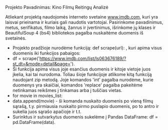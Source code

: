 Projekto Pavadinimas: Kino Filmų Reitingų Analizė

Atliekant projektą naudojomės interneto svetaine www.imdb.com, kuri yra laisvai prieinama ir kuriais gali naudotis vartotojai. Pasirinkome pavadinimus, metus, serifikatus, filmo 
laiką, žanrus ir įvertinimus, išrinkome jų klases ir BeautifulSoup 4 (bs4) bibliotekos pagalba nuskaitėme duomenis iš svetainės. 
- Projekto pradžioje nurodėme funkciją: def scrape(url): , kuri apima visus duomenis iki funkcijos pabaigos:
- df = scrape('https://www.imdb.com/list/ls063676189/?st_dt=&mode=detail&page=').
- Ši funkcija apima visus joje esančius duomenis ir kitoje vietoje juos įkelia, kai tai nurodoma.
Toliau šioje funkcijoje atlikome kitą funkciją naudojant zip metodą. Joje komandos 'int' pagalba nurodėme, kurie duomenys yra skaičiai, komandos 'replace' pagalba pakeitėme netinkamas reikšmes į tinkamas arba į tuščias vietas.
- for movie in movies_list:
- data.append(movie)   - ši komanda nuskaito duomenis po vieną filmų sąrašą, t.y. pirmiausia nuskaito pirmo puslapio duomenis, po to antro ir sukelia juos sąrašo apačioje ir t.t.
- Surinktus ir sutvarkytus duomenis sukelėme į Pandas DataFrame:  df = pd.DataFrame(data). 


